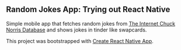 ## Random Jokes App: Trying out React Native

Simple mobile app that fetches random jokes from [The Internet Chuck Norris Database](http://www.icndb.com/) and shows jokes in tinder like swapcards.

This project was bootstrapped with [Create React Native App](https://github.com/react-community/create-react-native-app).
